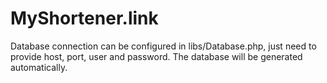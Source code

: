 # MyShortener.link

Database connection can be configured in libs/Database.php, just need to provide host, port, user and password. The database will be generated automatically.
